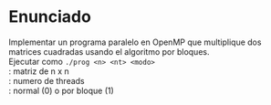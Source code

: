 # Enunciado  
Implementar un programa paralelo en OpenMP que multiplique dos matrices cuadradas usando el algoritmo por bloques.  
Ejecutar como `./prog <n> <nt> <modo>`  
<n> : matriz de n x n  
<nt>: numero de threads  
<modo>: normal (0) o por bloque (1)  
